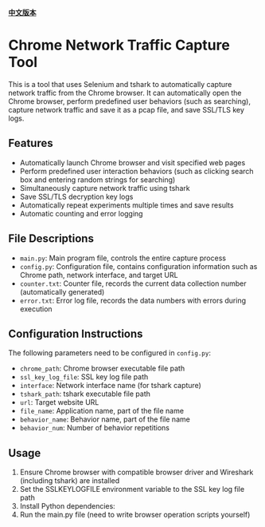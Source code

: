 [**中文版本**](README.zh-CN.md)
# Chrome Network Traffic Capture Tool

This is a tool that uses Selenium and tshark to automatically capture network traffic from the Chrome browser. It can automatically open the Chrome browser, perform predefined user behaviors (such as searching), capture network traffic and save it as a pcap file, and save SSL/TLS key logs.

## Features

- Automatically launch Chrome browser and visit specified web pages
- Perform predefined user interaction behaviors (such as clicking search box and entering random strings for searching)
- Simultaneously capture network traffic using tshark
- Save SSL/TLS decryption key logs
- Automatically repeat experiments multiple times and save results
- Automatic counting and error logging

## File Descriptions

- `main.py`: Main program file, controls the entire capture process
- `config.py`: Configuration file, contains configuration information such as Chrome path, network interface, and target URL
- `counter.txt`: Counter file, records the current data collection number (automatically generated)
- `error.txt`: Error log file, records the data numbers with errors during execution

## Configuration Instructions

The following parameters need to be configured in `config.py`:

- `chrome_path`: Chrome browser executable file path
- `ssl_key_log_file`: SSL key log file path
- `interface`: Network interface name (for tshark capture)
- `tshark_path`: tshark executable file path
- `url`: Target website URL
- `file_name`: Application name, part of the file name
- `behavior_name`: Behavior name, part of the file name
- `behavior_num`: Number of behavior repetitions

## Usage

1. Ensure Chrome browser with compatible browser driver and Wireshark (including tshark) are installed
2. Set the SSLKEYLOGFILE environment variable to the SSL key log file path
3. Install Python dependencies:
4. Run the main.py file (need to write browser operation scripts yourself)